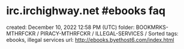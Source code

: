 # irc.irchighway.net #ebooks faq

created: December 10, 2022 12:58 PM (UTC)
folder: BOOKMRKS-MTHRFCKR / PIRACY-MTHRFCKR / ILLEGAL-SERVICES / Sorted
tags: ebooks, illegal services
url: http://ebooks.byethost6.com/index.html